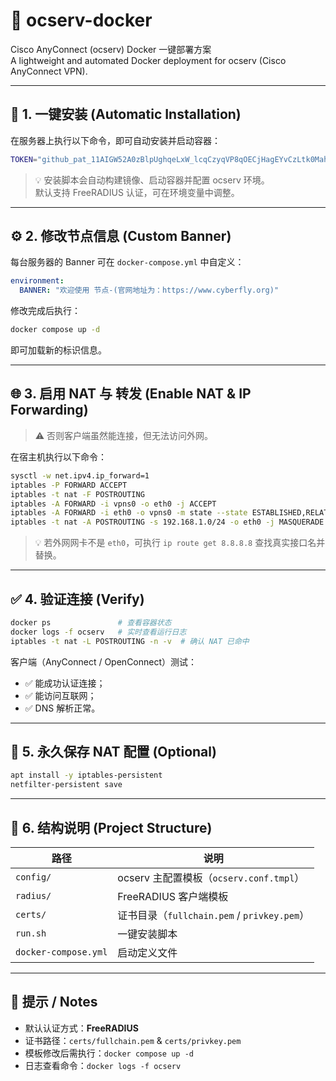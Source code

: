 # 🐋 ocserv-docker  
Cisco AnyConnect (ocserv) Docker 一键部署方案  
A lightweight and automated Docker deployment for ocserv (Cisco AnyConnect VPN).

---

## 🚀 1. 一键安装 (Automatic Installation)

在服务器上执行以下命令，即可自动安装并启动容器：

```bash
TOKEN="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" && bash -c "$(curl -fsSL -H "Authorization: Bearer $TOKEN" https://raw.githubusercontent.com/jackzhang-superman/ocserv-docker/main/run.sh)" -- -u jackzhang-superman -t "$TOKEN"
```

> 💡 安装脚本会自动构建镜像、启动容器并配置 ocserv 环境。  
> 默认支持 FreeRADIUS 认证，可在环境变量中调整。

---

## ⚙️ 2. 修改节点信息 (Custom Banner)

每台服务器的 Banner 可在 `docker-compose.yml` 中自定义：

```yaml
environment:
  BANNER: "欢迎使用 节点-(官网地址为：https://www.cyberfly.org)"
```

修改完成后执行：
```bash
docker compose up -d
```

即可加载新的标识信息。

---

## 🌐 3. 启用 NAT 与 转发 (Enable NAT & IP Forwarding)

> ⚠️ 否则客户端虽然能连接，但无法访问外网。

在宿主机执行以下命令：

```bash
sysctl -w net.ipv4.ip_forward=1
iptables -P FORWARD ACCEPT
iptables -t nat -F POSTROUTING
iptables -A FORWARD -i vpns0 -o eth0 -j ACCEPT
iptables -A FORWARD -i eth0 -o vpns0 -m state --state ESTABLISHED,RELATED -j ACCEPT
iptables -t nat -A POSTROUTING -s 192.168.1.0/24 -o eth0 -j MASQUERADE
```

> 💡 若外网网卡不是 `eth0`，可执行 `ip route get 8.8.8.8` 查找真实接口名并替换。

---

## ✅ 4. 验证连接 (Verify)

```bash
docker ps               # 查看容器状态
docker logs -f ocserv   # 实时查看运行日志
iptables -t nat -L POSTROUTING -n -v  # 确认 NAT 已命中
```

客户端（AnyConnect / OpenConnect）测试：
- ✅ 能成功认证连接；
- ✅ 能访问互联网；
- ✅ DNS 解析正常。

---

## 💾 5. 永久保存 NAT 配置 (Optional)

```bash
apt install -y iptables-persistent
netfilter-persistent save
```

---

## 🧩 6. 结构说明 (Project Structure)

| 路径 | 说明 |
|------|------|
| `config/` | ocserv 主配置模板（`ocserv.conf.tmpl`） |
| `radius/` | FreeRADIUS 客户端模板 |
| `certs/` | 证书目录（`fullchain.pem` / `privkey.pem`） |
| `run.sh` | 一键安装脚本 |
| `docker-compose.yml` | 启动定义文件 |

---

## 🧠 提示 / Notes

- 默认认证方式：**FreeRADIUS**  
- 证书路径：`certs/fullchain.pem` & `certs/privkey.pem`  
- 模板修改后需执行：`docker compose up -d`  
- 日志查看命令：`docker logs -f ocserv`

